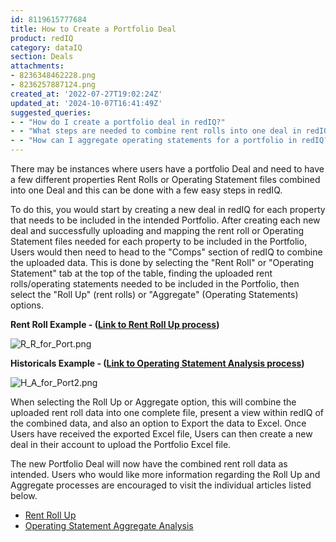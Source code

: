 ```yaml
---
id: 8119615777684
title: How to Create a Portfolio Deal
product: redIQ
category: dataIQ
section: Deals
attachments:
- 8236348462228.png
- 8236257887124.png
created_at: '2022-07-27T19:02:24Z'
updated_at: '2024-10-07T16:41:49Z'
suggested_queries:
- - "How do I create a portfolio deal in redIQ?"
- - "What steps are needed to combine rent rolls into one deal in redIQ?"
- - "How can I aggregate operating statements for a portfolio in redIQ?"
---
```

There may be instances where users have a portfolio Deal and need to have a few different properties Rent Rolls or Operating Statement files combined into one Deal and this can be done with a few easy steps in redIQ.

To do this, you would start by creating a new deal in redIQ for each property that needs to be included in the intended Portfolio. After creating each new deal and successfully uploading and mapping the rent roll or Operating Statement files needed for each property to be included in the Portfolio, Users would then need to head to the "Comps" section of redIQ to combine the uploaded data. This is done by selecting the "Rent Roll" or "Operating Statement" tab at the top of the table, finding the uploaded rent rolls/operating statements needed to be included in the Portfolio, then select the "Roll Up" (rent rolls) or "Aggregate" (Operating Statements) options.

**Rent Roll Example - ([Link to Rent Roll Up process](https://rediq.zendesk.com/hc/en-us/articles/360040664052-Rent-Roll-Up))**

![R_R_for_Port.png](https://rediq.zendesk.com/hc/article_attachments/8236348462228/R_R_for_Port.png)

**Historicals Example - ([Link to Operating Statement Analysis process](https://rediq.zendesk.com/hc/en-us/articles/6796200773012-Historical-Aggregate-Analysis))**

![H_A_for_Port2.png](https://rediq.zendesk.com/hc/article_attachments/8236257887124/H_A_for_Port2.png)

When selecting the Roll Up or Aggregate option, this will combine the uploaded rent roll data into one complete file, present a view within redIQ of the combined data, and also an option to Export the data to Excel. Once Users have received the exported Excel file, Users can then create a new deal in their account to upload the Portfolio Excel file.

The new Portfolio Deal will now have the combined rent roll data as intended. Users who would like more information regarding the Roll Up and Aggregate processes are encouraged to visit the individual articles listed below.

* [Rent Roll Up](https://rediq.zendesk.com/hc/en-us/articles/360040664052-Rent-Roll-Up)
* [Operating Statement Aggregate Analysis](https://rediq.zendesk.com/hc/en-us/articles/6796200773012-Historical-Aggregate-Analysis)
